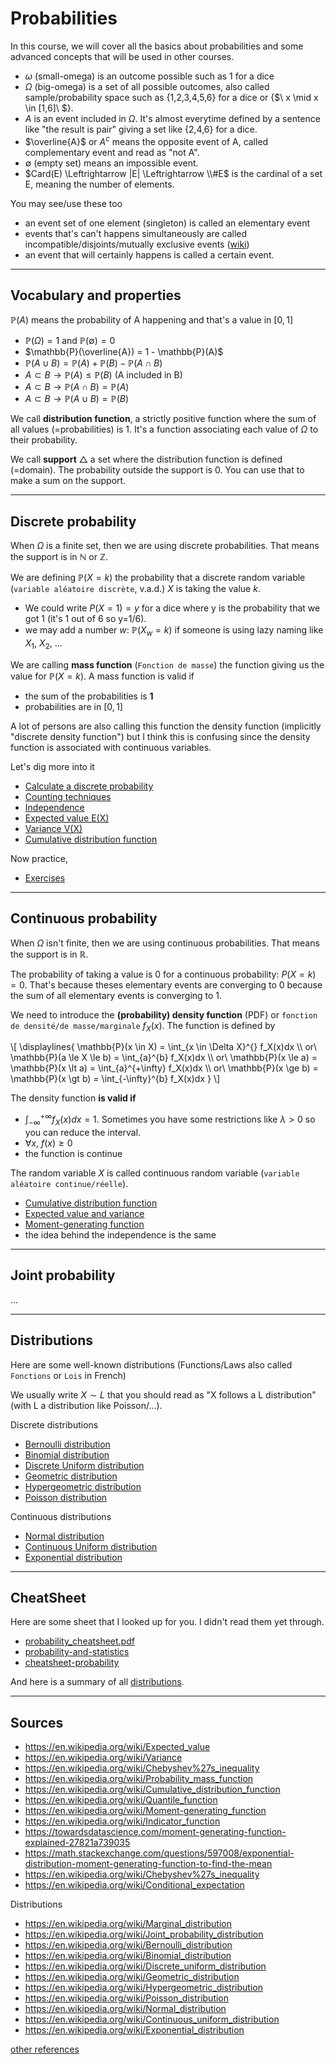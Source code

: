 # Probabilities

In this course, we will cover all the basics about
probabilities and some advanced concepts that
will be used in other courses.

* $\omega$ (small-omega)
  is an outcome possible 
  <span class="tms">such as 1 for a dice</span>
* $\Omega$ (big-omega)
  is a set of all possible outcomes,
  also called sample/probability space
  <span class="tms">such as {1,2,3,4,5,6} for a dice
  or {$\ x \mid x \in [1,6]\ $}</span>.
* $A$ is an event included in <span>
  $\Omega$. <span class="tms">
  It's almost everytime defined
  by a sentence like "the result is pair"
  giving a set like {2,4,6} for a dice.
  </span>
* $\overline{A}$ or $A^c$ means the opposite
  event of A, called complementary event and
  read as "not A".
* $\emptyset$ (empty set)
  means an impossible event.
* $Card(E) \Leftrightarrow |E| \Leftrightarrow \\#E$ is the cardinal of
  a set E, meaning the number of elements.

You may see/use these too

* an event set of one element (singleton) is called
  an elementary event
* events that's can't happens simultaneously are
  called incompatible/disjoints/mutually exclusive events ([wiki](https://fr.wikipedia.org/wiki/%C3%89v%C3%A9nements_incompatibles))
* an event that will certainly happens is called a certain event.

<hr class="sl">

## Vocabulary and properties

$\mathbb{P}(A)$ 
means the probability of A
happening and that's a value in
$[0,1]$

* $\mathbb{P}(\Omega) = 1$ and $\mathbb{P}(\emptyset) = 0$
* $\mathbb{P}(\overline{A}) = 1 - \mathbb{P}(A)$
* $\mathbb{P}(A \cup B) = \mathbb{P}(A) + \mathbb{P}(B) -
  \mathbb{P}(A \cap B)$
* $A \subset B \to \mathbb{P}(A) \le \mathbb{P}(B)$ (A included in B)
* $A \subset B \to \mathbb{P}(A \cap B) = \mathbb{P}(A)$
* $A \subset B \to \mathbb{P}(A \cup B) = \mathbb{P}(B)$

We call **distribution function**, a strictly positive
function where the sum of all values (=probabilities) is 1.
It's a function associating each value of
$\Omega$ to their probability.

We call **support** $\bigtriangleup$ 
a set where the distribution function is defined
(=domain). The probability
outside the support is 0. You can use that to make a sum
on the support.

<hr class="sl">

## Discrete probability

When $\Omega$ is a finite set, 
then we are using discrete probabilities.
That means the support is
in $\mathbb{N}$ or $\mathbb{Z}$.

We are defining $\mathbb{P}(X=k)$ 
the probability that a discrete random variable 
(``variable aléatoire discrète``, v.a.d.) $X$ is taking the value $k$.

* We could write $P(X = 1) = y$ for a dice where y is
  the probability that we got 1 (<span class="tms">it's 1 out of 6 so y=1/6</span>).
* we may add a number $w$: $\mathbb{P}(X_w=k)$
  if someone is using lazy naming like $X_1$, $X_2$, ...

We are calling **mass function** (`Fonction de masse`)
the function giving us the value for $\mathbb{P}(X=k)$.
A mass function is valid if

* the sum of the probabilities is **1**
* probabilities are in $[0,1]$

A lot of persons are also calling this
function the density function (implicitly
"discrete density function") but I think
this is confusing since the density function
is associated with continuous variables.

Let's dig more into it

* [Calculate a discrete probability](discrete/calculate.md)
* [Counting techniques](discrete/counting.md)
* [Independence](discrete/independence.md)
* [Expected value E(X)](discrete/expected-value.md)
* [Variance V(X)](discrete/variance.md)
* [Cumulative distribution function](discrete/cdf.md)

Now practice,

* [Exercises](discrete/exercises.md)

<hr class="sr">

## Continuous probability

When $\Omega$ isn't finite,
then we are using continuous probabilities.
That means the support is
in $\mathbb{R}$.

The probability of taking a value is 0 for
a continuous probability: $P(X=k)=0$. That's because
theses elementary events are converging to 0
because the sum of all elementary events is converging
to 1.

We need to introduce the **(probability) density function** (PDF)
or ``fonction de densité/de masse/marginale`` $f_X(x)$. The function is defined
by 

<div>
\[
\displaylines{
\mathbb{P}(x \in X) = \int_{x \in \Delta X}^{} f_X(x)dx \\
or\ \mathbb{P}(a \le X \le b) = \int_{a}^{b} f_X(x)dx \\
or\ \mathbb{P}(x \le a) = \mathbb{P}(x \lt a) = \int_{a}^{+\infty} f_X(x)dx \\
or\ \mathbb{P}(x \ge b) = \mathbb{P}(x \gt b) = \int_{-\infty}^{b} f_X(x)dx
}
\]
</div>

The density function **is valid if**

* $\int_{-\infty}^{+\infty} f_X(x)dx = 1$.
  <span class="tms">
  Sometimes
  you have some restrictions like $\lambda>0$ so you can
  reduce the interval.
  </span>
* $\forall{x},\ f(x) \ge 0$
* the function is continue

The random variable $X$ is called continuous
random variable (`variable aléatoire continue/réelle`).

* [Cumulative distribution function](continuous/cdf.md)
* [Expected value and variance](continuous/moments.md)
* [Moment-generating function](continuous/mgf.md)
* the idea behind the independence is the same

<hr class="sr">

## Joint probability

...

<hr class="sl">

## Distributions

Here are some well-known distributions
(Functions/Laws also called ``Fonctions`` or ``Lois`` in French)

We usually write $X \sim L$
that you should read as
"X follows a L distribution" (with L a distribution
like Poisson/...).

Discrete distributions

* [Bernoulli distribution](dist/bernoulli.md)
* [Binomial distribution](dist/binom.md)
* [Discrete Uniform distribution](dist/uniform-d.md)
* [Geometric distribution](dist/geometric.md)
* [Hypergeometric distribution](dist/hyper-geometric.md)
* [Poisson distribution](dist/poisson.md)

Continuous distributions

* [Normal distribution](dist/normal.md)
* [Continuous Uniform distribution](dist/uniform-c.md)
* [Exponential distribution](dist/exp.md)

<hr class="sr">

## CheatSheet

Here are some sheet that I looked up for you. I didn't
read them yet through.

* [probability_cheatsheet.pdf](https://www.sas.upenn.edu/~astocker/lab/teaching-files/PSYC739-2016/probability_cheatsheet.pdf)
* [probability-and-statistics](https://github.com/shervinea/stanford-cme-106-probability-and-statistics)
* [cheatsheet-probability](https://stanford.edu/~shervine/teaching/cme-106/cheatsheet-probability)

And here is a summary of all [distributions](dist/summary.md).

<hr class="sl">

## Sources

* <https://en.wikipedia.org/wiki/Expected_value>
* <https://en.wikipedia.org/wiki/Variance>
* <https://en.wikipedia.org/wiki/Chebyshev%27s_inequality>
* <https://en.wikipedia.org/wiki/Probability_mass_function>
* <https://en.wikipedia.org/wiki/Cumulative_distribution_function>
* <https://en.wikipedia.org/wiki/Quantile_function>
* <https://en.wikipedia.org/wiki/Moment-generating_function>
* <https://en.wikipedia.org/wiki/Indicator_function>
* <https://towardsdatascience.com/moment-generating-function-explained-27821a739035>
* <https://math.stackexchange.com/questions/597008/exponential-distribution-moment-generating-function-to-find-the-mean>
* <https://en.wikipedia.org/wiki/Chebyshev%27s_inequality>
* <https://en.wikipedia.org/wiki/Conditional_expectation>

Distributions

* <https://en.wikipedia.org/wiki/Marginal_distribution>
* <https://en.wikipedia.org/wiki/Joint_probability_distribution>
* <https://en.wikipedia.org/wiki/Bernoulli_distribution>
* <https://en.wikipedia.org/wiki/Binomial_distribution>
* <https://en.wikipedia.org/wiki/Discrete_uniform_distribution>
* <https://en.wikipedia.org/wiki/Geometric_distribution>
* <https://en.wikipedia.org/wiki/Hypergeometric_distribution>
* <https://en.wikipedia.org/wiki/Poisson_distribution>
* <https://en.wikipedia.org/wiki/Normal_distribution>
* <https://en.wikipedia.org/wiki/Continuous_uniform_distribution>
* <https://en.wikipedia.org/wiki/Exponential_distribution>

[other references](refs.md)